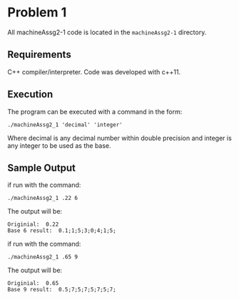 # Problem 1

All machineAssg2-1 code is located in the `machineAssg2-1` directory. 

## Requirements

C++ compiler/interpreter. Code was developed with c++11. 


## Execution

The program can be executed with a command in the form:
```
./machineAssg2_1 'decimal' 'integer'
```
Where decimal is any decimal number within double precision and integer is any integer to be used as the base. 


## Sample Output

if run with the command: 

```
./machineAssg2_1 .22 6
```
The output will be:
```
Originial:	0.22
Base 6 result:	0.1;1;5;3;0;4;1;5;
```

if run with the command: 

```
./machineAssg2_1 .65 9
```

The output will be:
```
Originial:	0.65
Base 9 result:	0.5;7;5;7;5;7;5;7;
```
